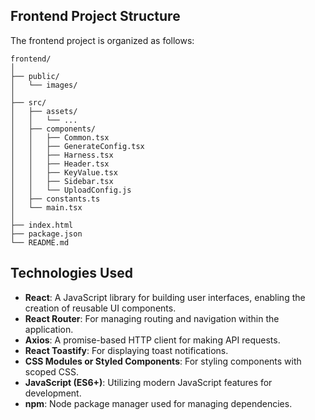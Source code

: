 ## Frontend Project Structure

The frontend project is organized as follows:

```
frontend/
│
├── public/
│   └── images/
│
├── src/
│   ├── assets/
│   │   └── ...
│   ├── components/
│   │   ├── Common.tsx
│   │   ├── GenerateConfig.tsx
│   │   ├── Harness.tsx
│   │   ├── Header.tsx
│   │   ├── KeyValue.tsx
│   │   ├── Sidebar.tsx
│   │   └── UploadConfig.js
│   ├── constants.ts
│   └── main.tsx
│
├── index.html
├── package.json
└── README.md
```

## Technologies Used

- **React**: A JavaScript library for building user interfaces, enabling the creation of reusable UI components.
- **React Router**: For managing routing and navigation within the application.
- **Axios**: A promise-based HTTP client for making API requests.
- **React Toastify**: For displaying toast notifications.
- **CSS Modules or Styled Components**: For styling components with scoped CSS.
- **JavaScript (ES6+)**: Utilizing modern JavaScript features for development.
- **npm**: Node package manager used for managing dependencies.
